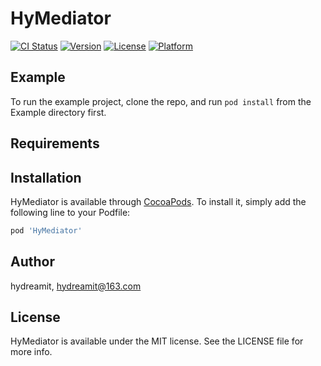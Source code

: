 # HyMediator

[![CI Status](https://img.shields.io/travis/hydreamit/HyMediator.svg?style=flat)](https://travis-ci.org/hydreamit/HyMediator)
[![Version](https://img.shields.io/cocoapods/v/HyMediator.svg?style=flat)](https://cocoapods.org/pods/HyMediator)
[![License](https://img.shields.io/cocoapods/l/HyMediator.svg?style=flat)](https://cocoapods.org/pods/HyMediator)
[![Platform](https://img.shields.io/cocoapods/p/HyMediator.svg?style=flat)](https://cocoapods.org/pods/HyMediator)

## Example

To run the example project, clone the repo, and run `pod install` from the Example directory first.

## Requirements

## Installation

HyMediator is available through [CocoaPods](https://cocoapods.org). To install
it, simply add the following line to your Podfile:

```ruby
pod 'HyMediator'
```

## Author

hydreamit, hydreamit@163.com

## License

HyMediator is available under the MIT license. See the LICENSE file for more info.
